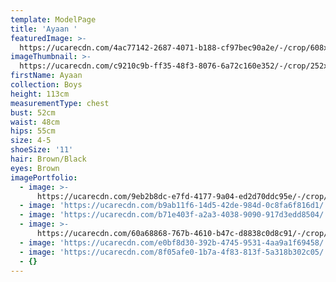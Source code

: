 ```yaml
---
template: ModelPage
title: 'Ayaan '
featuredImage: >-
  https://ucarecdn.com/4ac77142-2687-4071-b188-cf97bec90a2e/-/crop/608x428/0,68/-/preview/
imageThumbnail: >-
  https://ucarecdn.com/c9210c9b-ff35-48f3-8076-6a72c160e352/-/crop/252x362/223,125/-/preview/
firstName: Ayaan
collection: Boys
height: 113cm
measurementType: chest
bust: 52cm
waist: 48cm
hips: 55cm
size: 4-5
shoeSize: '11'
hair: Brown/Black
eyes: Brown
imagePortfolio:
  - image: >-
      https://ucarecdn.com/9eb2b8dc-e7fd-4177-9a04-ed2d70ddc95e/-/crop/608x734/0,178/-/preview/
  - image: 'https://ucarecdn.com/b9ab11f6-14d5-42de-984d-0c8fa6f816d1/'
  - image: 'https://ucarecdn.com/b71e403f-a2a3-4038-9090-917d3edd8504/'
  - image: >-
      https://ucarecdn.com/60a68868-767b-4610-b47c-d8838c0d8c91/-/crop/608x770/0,142/-/preview/
  - image: 'https://ucarecdn.com/e0bf8d30-392b-4745-9531-4aa9a1f69458/'
  - image: 'https://ucarecdn.com/8f05afe0-1b7a-4f83-813f-5a318b302c05/'
  - {}
---
```


